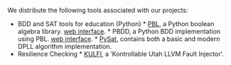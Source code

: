 We distribute the following tools associated with our projects:

- BDD and SAT tools for education (Python)
      * <a href="https://github.com/tyler-utah/PBL" download>PBL</a>, a Python boolean algebra library. <a href="http://formal.cs.utah.edu:8080/pbl/PBL.php">web interface</a>.
      * PBDD, a Python BDD implementation using PBL. [web interface](http://formal.cs.utah.edu:8080/pbl/BDD.php).
      * <a href="http://www.cs.utah.edu/fv/downloads/PySat.tar.gz" download>PySat</a>, contains both a basic and modern DPLL algorithm implementation.
- Resilience Checking
      * <a href="http://www.cs.utah.edu/fv/fmr" download>KULFI</a>, a ’Kontrollable Utah LLVM Fault Injector’.